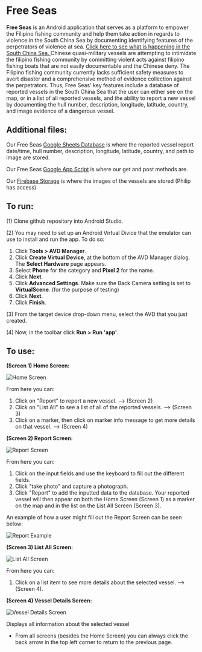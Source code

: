# Free Seas

**Free Seas** is an Android application that serves as a platform to empower the Filipino fishing community and help them take action in regards to violence in the South China Sea by documenting identifying features of the perpetrators of violence at sea. [Click here to see what is happening in the South China Sea. ](https://www.vox.com/videos/2017/2/17/14642818/china-south-china-sea-us-islands
) Chinese quasi-military vessels are attempting to intimidate the filipino fishing community by committing violent acts against filipino fishing boats that are not easily documentable and the Chinese deny. The Filipino fishing community currently lacks sufficient safety measures to avert disaster and a comprehensive method of evidence collection against the perpetrators. Thus, Free Seas' key features include a database of reported vessels in the South China Sea that the user can either see on the map, or in a list of all reported vessels, and the ability to report a new vessel by documenting the hull number, description, longitude, latitude, country, and image evidence of a dangerous vessel. 

## Additional files:

Our Free Seas [Google Sheets Database](https://docs.google.com/spreadsheets/d/1zMSZi1IEveg_70rrLAxYB8NLC0luyLyAZP99PrGl-Wo/edit?usp=drive_web&ouid=112115335514804914656) is where the reported vessel report date/time, hull number, description, longitude, latitude, country, and path to image are stored.

Our Free Seas [Google App Script](https://script.google.com/a/middlebury.edu/d/1pWE970n6lxuHm4zsETna7lXOeelzkBlPbfGvFbaPLaHoDX822nS_f3bM/edit) is where our get and post methods are.

Our [Firebase Storage](https://console.firebase.google.com/u/0/project/free-seas-255114/storage/free-seas-255114.appspot.com/files) is where the images of the vessels are stored (Philip has access)

## To run:

  (1) Clone github repository into Android Studio.
  
  (2) You may need to set up an Android Virtual Divice that the emulator can use to install and run the app. To do so: 
  1. Click **Tools > AVD Manager**.  
  2. Click **Create Virtual Device**, at the bottom of the AVD Manager dialog. The **Select Hardware** page appears. 
  3. Select **Phone** for the category and **Pixel 2** for the name. 
  4. Click **Next**. 
  5. Click **Advanced Settings**. Make sure the Back Camera setting is set to **VirtualScene**. (for the purpose of testing)
  6. Click **Next**.
  7. Click **Finish**.
  
  (3) From the target device drop-down menu, select the AVD that you just created.
  
  (4) Now, in the toolbar click **Run > Run 'app'**.

## To use:

**(Screen 1) Home Screen:**

![Home Screen](https://github.com/lilykuntz/CS701-Project/blob/master/homeScreen.png)

From here you can:
1. Click on "Report" to report a new vessel. --> (Screen 2)
2. Click on "List All" to see a list of all of the reported vessels.  --> (Screen 3)
3. Click on a marker, then click on marker info message to get more details on that vessel. --> (Screen 4)

**(Screen 2) Report Screen:**

![Report Screen](https://github.com/lilykuntz/CS701-Project/blob/master/reportFields.png)

From here you can:
1. Click on the input fields and use the keyboard to fill out the different fields.
2. Click "take photo" and capture a photograph.
3. Click "Report" to add the inputted data to the database. Your reported vessel will then appear on both the Home Screen (Screen 1) as a marker on the map and in the list on the List All Screen (Screen 3).

An example of how a user might fill out the Report Screen can be seen below:

![Report Example](https://github.com/lilykuntz/CS701-Project/blob/master/filledOut.png)

**(Screen 3) List All Screen:**

![List All Screen](https://github.com/lilykuntz/CS701-Project/blob/master/listAll.png)

From here you can:
1. Click on a list item to see more details about the selected vessel. --> (Screen 4). 

**(Screen 4) Vessel Details Screen:**

![Vessel Details Screen](https://github.com/lilykuntz/CS701-Project/blob/master/details.png)

Displays all information about the selected vessel


* From all screens (besides the Home Screen) you can always click the back arrow in the top left corner to return to the previous page. 


